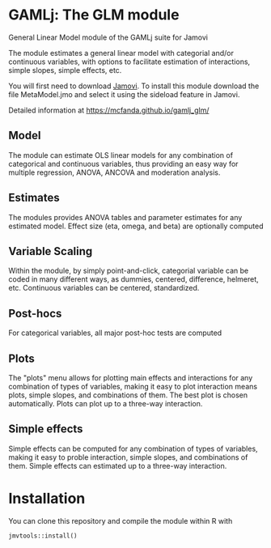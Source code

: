 # GAMLj: The GLM module

General Linear Model module of the GAMLj suite for Jamovi

The module estimates a general linear model with categorial and/or continuous variables, with options to facilitate estimation of 
interactions, simple slopes, simple effects, etc.

You will first need to download [Jamovi](https://www.jamovi.org/download.html). To install this module download the file MetaModel.jmo and select it using the sideload feature in Jamovi.

Detailed information at  https://mcfanda.github.io/gamlj_glm/

## Model
The module can estimate OLS linear models for any combination of categorical and continuous variables, thus providing an easy way for multiple regression, ANOVA, ANCOVA and moderation analysis. 
## Estimates
The modules provides ANOVA tables and parameter estimates for any estimated model. Effect size (eta, omega, and beta) are optionally computed

## Variable Scaling
Within the module, by simply point-and-click, categorial variable can be coded in many different ways, as dummies, centered, difference, helmeret, etc.
Continuous variables can be centered, standardized. 

## Post-hocs
For categorical variables, all major post-hoc tests are computed

## Plots
The "plots" menu allows for plotting  main effects and interactions for any combination of types of variables, 
making it easy to plot interaction means plots, simple slopes, and combinations of them. The best plot is chosen automatically.
Plots can plot up to a three-way interaction.
## Simple effects
Simple effects can be computed for any combination of types of variables, 
making it easy to proble interaction, simple slopes, and combinations of them. 
Simple effects can estimated  up to a three-way interaction.

# Installation

You can clone this repository and compile the module within R with 

``` jmvtools::install() ```


